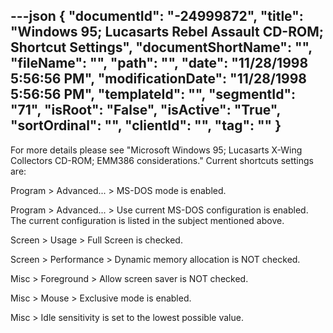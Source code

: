 ---json
{
  "documentId": "-24999872",
  "title": "Windows 95; Lucasarts Rebel Assault CD-ROM; Shortcut Settings",
  "documentShortName": "",
  "fileName": "",
  "path": "",
  "date": "11/28/1998 5:56:56 PM",
  "modificationDate": "11/28/1998 5:56:56 PM",
  "templateId": "",
  "segmentId": "71",
  "isRoot": "False",
  "isActive": "True",
  "sortOrdinal": "",
  "clientId": "",
  "tag": ""
}
---

For more details please see &quot;Microsoft Windows 95; Lucasarts X-Wing Collectors CD-ROM; EMM386 considerations.&quot; Current shortcuts settings are:

Program &gt; Advanced... &gt; MS-DOS mode is enabled.

Program &gt; Advanced... &gt; Use current MS-DOS configuration  is enabled. The current configuration is listed in the subject mentioned above.

Screen &gt; Usage &gt; Full Screen is checked.

Screen &gt; Performance &gt; Dynamic memory allocation is NOT checked.

Misc &gt; Foreground &gt; Allow screen saver is NOT checked.

Misc &gt; Mouse &gt; Exclusive mode is enabled.

Misc &gt; Idle sensitivity is set to the lowest possible value.
